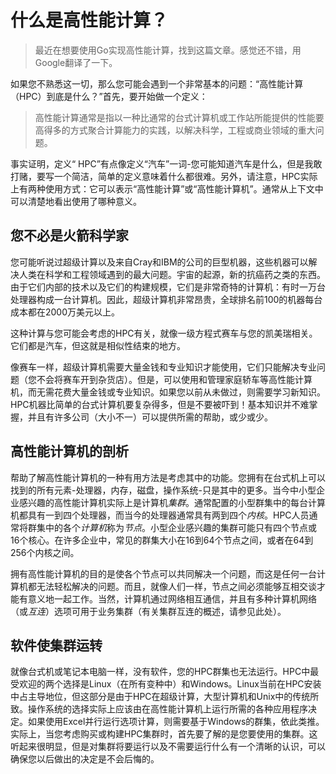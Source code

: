 

# 什么是高性能计算？

> 最近在想要使用Go实现高性能计算，找到这篇文章。感觉还不错，用Google翻译了一下。



如果您不熟悉这一切，那么您可能会遇到一个非常基本的问题：“高性能计算（HPC）到底是什么？”首先，要开始做一个定义：

> 高性能计算通常是指以一种比通常的台式计算机或工作站所能提供的性能要高得多的方式聚合计算能力的实践，以解决科学，工程或商业领域的重大问题。

事实证明，定义“ HPC”有点像定义“汽车”一词-您可能知道汽车是什么，但是我敢打赌，要写一个简洁，简单的定义意味着什么都很难。另外，请注意，HPC实际上有两种使用方式：它可以表示“高性能计算”或“高性能计算机”。通常从上下文中可以清楚地看出使用了哪种意义。

## 您不必是火箭科学家

您可能听说过超级计算以及来自Cray和IBM的公司的巨型机器，这些机器可以解决人类在科学和工程领域遇到的最大问题。宇宙的起源，新的抗癌药之类的东西。由于它们内部的技术以及它们的构建规模，它们是非常奇特的计算机：有时一万台处理器构成一台计算机。因此，超级计算机非常昂贵，全球排名前100的机器每台成本都在2000万美元以上。

这种计算与您可能会考虑的HPC有关，就像一级方程式赛车与您的凯美瑞相关。它们都是汽车，但这就是相似性结束的地方。

像赛车一样，超级计算机需要大量金钱和专业知识才能使用，它们只能解决专业问题（您不会将赛车开到杂货店）。但是，可以使用和管理家庭轿车等高性能计算机，而无需花费大量金钱或专业知识。如果您以前从未做过，则需要学习新知识。HPC机器比简单的台式计算机要复杂得多，但是不要被吓到！基本知识并不难掌握，并且有许多公司（大小不一）可以提供所需的帮助，或少或少。

## 高性能计算机的剖析

帮助了解高性能计算机的一种有用方法是考虑其中的功能。您拥有在台式机上可以找到的所有元素-处理器，内存，磁盘，操作系统-只是其中的更多。当今中小型企业感兴趣的高性能计算机实际上是计算机*集群*。通常配置的小型群集中的每台计算机都具有一到四个处理器，而当今的处理器通常具有两到四个*内核*。HPC人员通常将群集中的各个*计算机*称为*节点*。小型企业感兴趣的集群可能只有四个节点或16个核心。在许多企业中，常见的群集大小在16到64个节点之间，或者在64到256个内核之间。

拥有高性能计算机的目的是使各个节点可以共同解决一个问题，而这是任何一台计算机都无法轻松解决的问题。而且，就像人们一样，节点之间必须能够互相交谈才能有意义地一起工作。当然，计算机通过网络相互通信，并且有多种计算机网络（或*互连*）选项可用于业务集群（有关集群互连的概述，请参见此处）。

## 软件使集群运转

就像台式机或笔记本电脑一样，没有软件，您的HPC群集也无法运行。HPC中最受欢迎的两个选择是Linux（在所有变种中）和Windows。Linux当前在HPC安装中占主导地位，但这部分是由于HPC在超级计算，大型计算机和Unix中的传统所致。操作系统的选择实际上应该由在高性能计算机上运行所需的各种应用程序决定。如果使用Excel并行运行选项计算，则需要基于Windows的群集，依此类推。实际上，当您考虑购买或构建HPC集群时，首先要了解的是您要使用的集群。这听起来很明显，但是对集群将要运行以及不需要运行什么有一个清晰的认识，可以确保您以后做出的决定是不会后悔的。